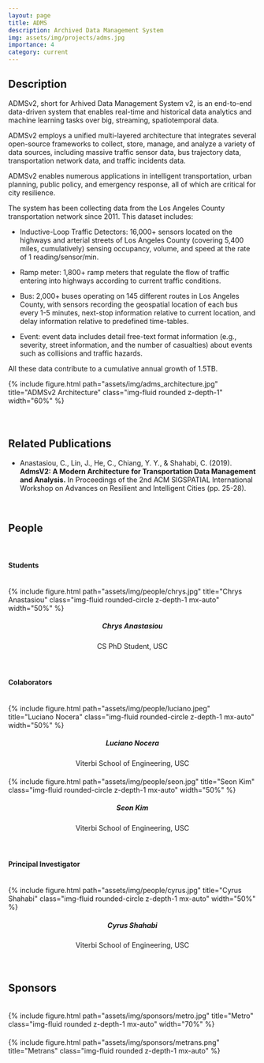 ```yaml
---
layout: page
title: ADMS
description: Archived Data Management System
img: assets/img/projects/adms.jpg
importance: 4
category: current
---
```


## Description

ADMSv2, short for Arhived Data Management System v2, is an end-to-end data-driven system that enables real-time and historical data analytics and machine learning tasks over big, streaming, spatiotemporal data. 

ADMSv2 employs a unified multi-layered architecture that integrates several open-source frameworks to collect, store, manage, and analyze a variety of data sources, including massive traffic sensor data, bus trajectory data, transportation network data, and traffic incidents data. 

ADMSv2 enables numerous applications in intelligent transportation, urban planning, public policy, and emergency response, all of which are critical for city resilience. 

The system has been collecting data from the Los Angeles County transportation network since 2011. This dataset includes:

- Inductive-Loop Traffic Detectors: 16,000+ sensors located on the highways and arterial streets of Los Angeles County (covering 5,400 miles, cumulatively) sensing occupancy, volume, and speed at the rate of 1 reading/sensor/min.

- Ramp meter: 1,800+ ramp meters that regulate the flow of traffic entering into highways according to current traffic conditions.

- Bus: 2,000+ buses operating on 145 different routes in Los Angeles County, with sensors recording the geospatial location of each bus every 1-5 minutes, next-stop information relative to current location, and delay information relative to predefined time-tables.

- Event: event data includes detail free-text format information (e.g., severity, street information, and the number of casualties) about events such as collisions and traffic hazards.

All these data contribute to a cumulative annual growth of 1.5TB.

<div class="row">
  <div class="text-center">
    <div class="col-sm mt-3 mt-md-0" style="margin-bottom: 20px;">
        {% include figure.html path="assets/img/adms_architecture.jpg" title="ADMSv2 Architecture" class="img-fluid rounded z-depth-1" width="60%" %}
    </div>
  </div>
</div>

<br>

## Related Publications

- Anastasiou, C., Lin, J., He, C., Chiang, Y. Y., & Shahabi, C. (2019). **AdmsV2: A Modern Architecture for Transportation Data Management and Analysis.** In Proceedings of the 2nd ACM SIGSPATIAL International Workshop on Advances on Resilient and Intelligent Cities (pp. 25-28).

<br>


## People

<br>

#### Students

<br>

<div class="row">
  <div class="col-sm mt-3 mt-md-0" style="margin-bottom: 20px;">
    <div class="text-center">
        {% include figure.html path="assets/img/people/chrys.jpg" title="Chrys Anastasiou" class="img-fluid rounded-circle z-depth-1 mx-auto" width="50%" %}
    </div>
    <h5 style="text-align:center;">Chrys Anastasiou</h5>
    <p style="text-align:center;">CS PhD Student, USC</p>
  </div>
  <div class="col-sm mt-3 mt-md-0" style="margin-bottom: 20px;">
  </div>
  <div class="col-sm mt-3 mt-md-0" style="margin-bottom: 20px;">
  </div>
</div>

<br>

#### Colaborators
<br>

<div class="row">
  <div class="col-sm mt-3 mt-md-0" style="margin-bottom: 20px;">
    <div class="text-center">
        {% include figure.html path="assets/img/people/luciano.jpeg" title="Luciano Nocera" class="img-fluid rounded-circle z-depth-1 mx-auto" width="50%" %}
    </div>
    <h5 style="text-align:center;">Luciano Nocera</h5>
    <p style="text-align:center;">Viterbi School of Engineering, USC</p>
  </div>
  <div class="col-sm mt-3 mt-md-0" style="margin-bottom: 20px;">
    <div class="text-center">
        {% include figure.html path="assets/img/people/seon.jpg" title="Seon Kim" class="img-fluid rounded-circle z-depth-1 mx-auto" width="50%" %}
    </div>
    <h5 style="text-align:center;">Seon Kim</h5>
    <p style="text-align:center;">Viterbi School of Engineering, USC</p>
  </div>
  <div class="col-sm mt-3 mt-md-0" style="margin-bottom: 20px;">
  </div>
</div>

<br>

#### Principal Investigator
<br>

<div class="row">
    <div class="col-sm mt-3 mt-md-0" style="margin-bottom: 20px;">
        <div class="text-center">
            {% include figure.html path="assets/img/people/cyrus.jpg" title="Cyrus Shahabi" class="img-fluid rounded-circle z-depth-1 mx-auto" width="50%" %}
        </div>
        <h5 style="text-align:center">Cyrus Shahabi</h5>
        <p style="text-align:center;">Viterbi School of Engineering, USC</p>
    </div>
    <div class="col-sm mt-3 mt-md-0" style="margin-bottom: 20px;">
    </div>
    <div class="col-sm mt-3 mt-md-0" style="margin-bottom: 20px;">
    </div>
</div>

<br>

## Sponsors
<br>

<div class="row">
  <div class="col-sm mt-3 mt-md-0" style="margin-bottom: 20px;">
    <div class="text-center">
      {% include figure.html path="assets/img/sponsors/metro.jpg" title="Metro" class="img-fluid rounded z-depth-1 mx-auto" width="70%" %}
    </div>
  </div>
  <div class="col-sm mt-3 mt-md-0" style="margin-bottom: 20px;">
    <div class="text-center">
      {% include figure.html path="assets/img/sponsors/metrans.png" title="Metrans" class="img-fluid rounded z-depth-1 mx-auto" %}
    </div>
  </div>
  <div class="col-sm mt-3 mt-md-0" style="margin-bottom: 20px;">
  </div>
</div>
